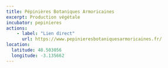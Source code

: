 ```yaml
---
title: Pépinières Botaniques Armoricaines
excerpt: Production végétale
incubator: pepinieres
actions:
    - label: "Lien direct"
      url: https://www.pepinieresbotaniquesarmoricaines.fr/
location:
  latitude: 48.503056
  longitude: -3.135662
---
```

